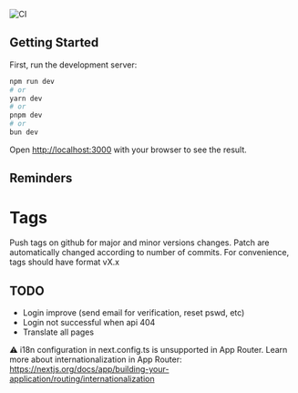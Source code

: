 ![CI](https://github.com/LucasDltg/party-website/actions/workflows/ci.yml/badge.svg)

## Getting Started

First, run the development server:

```bash
npm run dev
# or
yarn dev
# or
pnpm dev
# or
bun dev
```

Open [http://localhost:3000](http://localhost:3000) with your browser to see the result.

## Reminders

# Tags

Push tags on github for major and minor versions changes. Patch are automatically changed according to number of commits. For convenience, tags should have format vX.x

## TODO

- Login improve (send email for verification, reset pswd, etc)
- Login not successful when api 404
- Translate all pages

⚠ i18n configuration in next.config.ts is unsupported in App Router.
Learn more about internationalization in App Router: https://nextjs.org/docs/app/building-your-application/routing/internationalization
